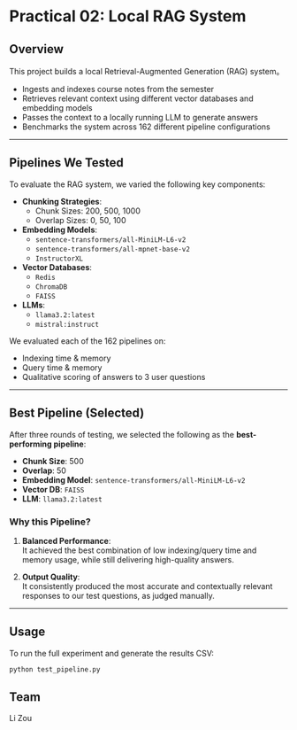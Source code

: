 # Practical 02: Local RAG System

## Overview

This project builds a local Retrieval-Augmented Generation (RAG) system。

- Ingests and indexes course notes from the semester
- Retrieves relevant context using different vector databases and embedding models
- Passes the context to a locally running LLM to generate answers
- Benchmarks the system across 162 different pipeline configurations

---

## Pipelines We Tested

To evaluate the RAG system, we varied the following key components:

- **Chunking Strategies**:
  - Chunk Sizes: 200, 500, 1000
  - Overlap Sizes: 0, 50, 100
- **Embedding Models**:
  - `sentence-transformers/all-MiniLM-L6-v2`
  - `sentence-transformers/all-mpnet-base-v2`
  - `InstructorXL`
- **Vector Databases**:
  - `Redis`
  - `ChromaDB`
  - `FAISS`
- **LLMs**:
  - `llama3.2:latest`
  - `mistral:instruct`

We evaluated each of the 162 pipelines on:
- Indexing time & memory
- Query time & memory
- Qualitative scoring of answers to 3 user questions

---

## Best Pipeline (Selected)

After three rounds of testing, we selected the following as the **best-performing pipeline**:

- **Chunk Size**: 500  
- **Overlap**: 50  
- **Embedding Model**: `sentence-transformers/all-MiniLM-L6-v2`  
- **Vector DB**: `FAISS`  
- **LLM**: `llama3.2:latest`  

### Why this Pipeline?

1. **Balanced Performance**:  
   It achieved the best combination of low indexing/query time and memory usage, while still delivering high-quality answers.

2. **Output Quality**:  
   It consistently produced the most accurate and contextually relevant responses to our test questions, as judged manually.

---

## Usage

To run the full experiment and generate the results CSV:

```bash
python test_pipeline.py
```

## Team

Li Zou

